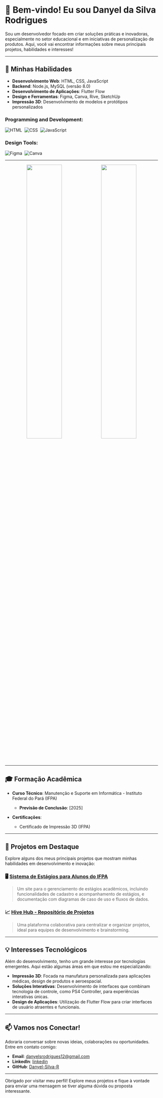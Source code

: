 # 👋 Bem-vindo! Eu sou Danyel da Silva Rodrigues

Sou um desenvolvedor focado em criar soluções práticas e inovadoras, especialmente no setor educacional e em iniciativas de personalização de produtos. Aqui, você vai encontrar informações sobre meus principais projetos, habilidades e interesses!

---

## 🚀 Minhas Habilidades

- **Desenvolvimento Web**: HTML, CSS, JavaScript
- **Backend**: Node.js, MySQL (versão 8.0)
- **Desenvolvimento de Aplicações**: Flutter Flow
- **Design e Ferramentas**: Figma, Canva, Rive, SketchUp
- **Impressão 3D**: Desenvolvimento de modelos e protótipos personalizados



### Programming and Development:

![HTML](https://img.shields.io/badge/HTML5-E34F26?style=for-the-badge&logo=html5&logoColor=white)&nbsp;
![CSS](https://img.shields.io/badge/CSS3-1572B6?style=for-the-badge&logo=css3&logoColor=white)&nbsp;
![JavaScript](https://img.shields.io/badge/JavaScript-F7DF1E?style=for-the-badge&logo=javascript&logoColor=black)&nbsp;
### Design Tools:

![Figma](https://img.shields.io/badge/Figma-F24E1E?style=for-the-badge&logo=figma&logoColor=white)&nbsp;
![Canva](https://img.shields.io/badge/Canva-%2300C4CC.svg?style=for-the-badge&logo=Canva&logoColor=white)&nbsp;

---



<div align="center" style="margin-bottom:100px">
<img width=48% align="center"  src="https://github-readme-streak-stats.herokuapp.com?user=Danyel-silva-R&theme=dracula&mode=weekly" />
<img width=48% align="center" src="https://github-readme-stats.vercel.app/api/top-langs/?username=Danyel-silva-R&show_icons=true&theme=dracula&layout=compact" />
</div>

---
## 🎓 Formação Acadêmica

- **Curso Técnico**: Manutenção e Suporte em Informática - Instituto Federal do Pará (IFPA)
  - **Previsão de Conclusão**: [2025]

- **Certificações**:
  - Certificado de Impressão 3D (IFPA)

---

## 🌟 Projetos em Destaque

Explore alguns dos meus principais projetos que mostram minhas habilidades em desenvolvimento e inovação:

### 🖥️ [Sistema de Estágios para Alunos do IFPA](link_para_o_projeto)
> Um site para o gerenciamento de estágios acadêmicos, incluindo funcionalidades de cadastro e acompanhamento de estágios, e documentação com diagramas de caso de uso e fluxos de dados.

### 📈 [Hive Hub - Repositório de Projetos](link_para_o_projeto)
> Uma plataforma colaborativa para centralizar e organizar projetos, ideal para equipes de desenvolvimento e brainstorming. 

---

## 💡 Interesses Tecnológicos

Além do desenvolvimento, tenho um grande interesse por tecnologias emergentes. Aqui estão algumas áreas em que estou me especializando:

- **Impressão 3D**: Focada na manufatura personalizada para aplicações médicas, design de produtos e aeroespacial.
- **Soluções Interativas**: Desenvolvimento de interfaces que combinam tecnologia de controle, como PS4 Controller, para experiências interativas únicas.
- **Design de Aplicações**: Utilização de Flutter Flow para criar interfaces de usuário atraentes e funcionais.

---

## 📫 Vamos nos Conectar!

Adoraria conversar sobre novas ideias, colaborações ou oportunidades. Entre em contato comigo:

- **Email**: [danyelsrodrigues12@gmail.com](danyelsrodrigues12@gmail.com)
- **LinkedIn**: [linkedin](https://www.linkedin.com/in/danyel-da-silva-rodrigues-781352336/)
- **GitHub**: [Danyel-Silva-R](https://github.com/Danyel-silva-R)

---

Obrigado por visitar meu perfil! Explore meus projetos e fique à vontade para enviar uma mensagem se tiver alguma dúvida ou proposta interessante.
